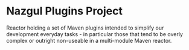 Nazgul Plugins Project
======================

Reactor holding a set of Maven plugins intended to simplify our development
everyday tasks - in particular those that tend to be overly complex or outright
non-useable in a multi-module Maven reactor.
